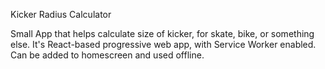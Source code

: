 Kicker Radius Calculator

Small App that helps calculate size of kicker, for skate, bike, or something else. 
It's React-based progressive web app, with Service Worker enabled. 
Can be added to homescreen and used offline.
